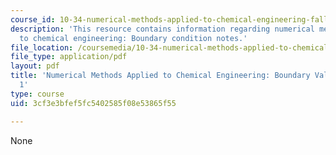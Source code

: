 ```yaml
---
course_id: 10-34-numerical-methods-applied-to-chemical-engineering-fall-2015
description: 'This resource contains information regarding numerical methods applied
  to chemical engineering: Boundary condition notes.'
file_location: /coursemedia/10-34-numerical-methods-applied-to-chemical-engineering-fall-2015/3cf3e3bfef5fc5402585f08e53865f55_MIT10_34F15_Lec20.pdf
file_type: application/pdf
layout: pdf
title: 'Numerical Methods Applied to Chemical Engineering: Boundary Value Problems
  1'
type: course
uid: 3cf3e3bfef5fc5402585f08e53865f55

---
```

None